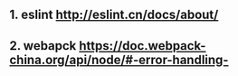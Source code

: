## 1. eslint http://eslint.cn/docs/about/ ##
## 2. webapck https://doc.webpack-china.org/api/node/#-error-handling-
